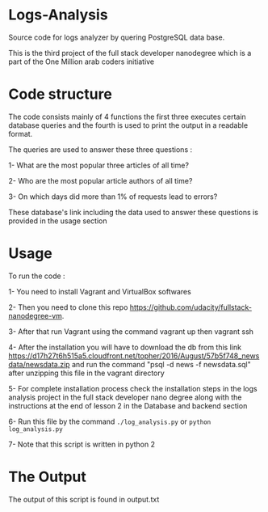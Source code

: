 # Logs-Analysis

Source code for logs analyzer by quering PostgreSQL data base.

This is the third project of the full stack developer nanodegree which is a part of 
the One Million arab coders initiative

# Code structure

The code consists mainly of 4 functions the first three executes certain database queries 
and the fourth is used to print the output in a readable format.

The queries are used to answer these three questions :

1-  What are the most popular three articles of all time?

2- Who are the most popular article authors of all time?

3- On which days did more than 1% of requests lead to errors?

These database's link including the data used to answer these questions is provided in the usage section


# Usage

To run the code :

1- You need to install  Vagrant and VirtualBox softwares 

2- Then you need to clone this repo https://github.com/udacity/fullstack-nanodegree-vm. 

3- After that run Vagrant using the command vagrant up then vagrant ssh

4- After the installation you will have to download the db from this link 
  https://d17h27t6h515a5.cloudfront.net/topher/2016/August/57b5f748_newsdata/newsdata.zip and run the command 
  "psql -d news -f newsdata.sql" after unzipping this file in the vagrant directory
  
5- For complete installation process check the installation steps in the logs analysis project in the full stack developer
 nano degree along with the instructions at the end of lesson 2 in the Database and backend section

6- Run this file by the command `./log_analysis.py` or `python log_analysis.py`

7- Note that this script is written in python 2

# The Output

The output of this script is found in output.txt

